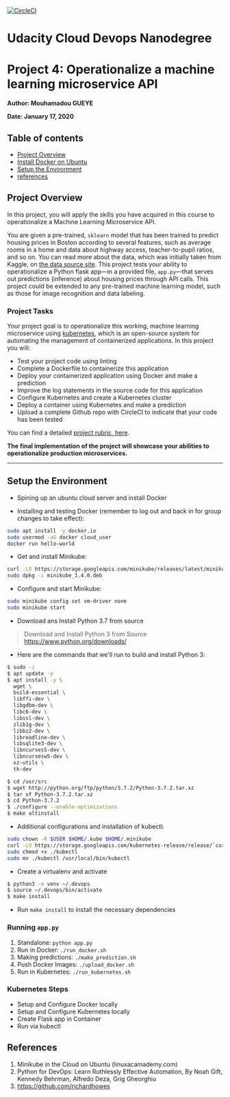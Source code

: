 [![CircleCI](https://circleci.com/gh/mogueye87/operationalize-ml-microservice-api.svg?style=svg&circle-token=465118084c2dcc6a6430059fa8128659d38c9679)](https://app.circleci.com/jobs/github/mogueye87/operationalize-ml-microservice-api/14)

# Udacity Cloud Devops Nanodegree
# Project 4: Operationalize a machine learning microservice API
**Author:<a> Mouhamadou GUEYE</a>**

**Date: January 17, 2020**
## Table of contents

<ul>
<li><a href="#intro">Project Overview</a></li>
<li><a href="#server">Install Docker on Ubuntu </a></li>
<li><a href="#requirement">Setup the Environment</a></li>
<li><a href="#projects">references</a></li>
</ul>

<a id="intro"></a>
## Project Overview

In this project, you will apply the skills you have acquired in this course to operationalize a Machine Learning Microservice API. 

You are given a pre-trained, `sklearn` model that has been trained to predict housing prices in Boston according to several features, such as average rooms in a home and data about highway access, teacher-to-pupil ratios, and so on. You can read more about the data, which was initially taken from Kaggle, on [the data source site](https://www.kaggle.com/c/boston-housing). This project tests your ability to operationalize a Python flask app—in a provided file, `app.py`—that serves out predictions (inference) about housing prices through API calls. This project could be extended to any pre-trained machine learning model, such as those for image recognition and data labeling.

### Project Tasks

Your project goal is to operationalize this working, machine learning microservice using [kubernetes](https://kubernetes.io/), which is an open-source system for automating the management of containerized applications. In this project you will:
* Test your project code using linting
* Complete a Dockerfile to containerize this application
* Deploy your containerized application using Docker and make a prediction
* Improve the log statements in the source code for this application
* Configure Kubernetes and create a Kubernetes cluster
* Deploy a container using Kubernetes and make a prediction
* Upload a complete Github repo with CircleCI to indicate that your code has been tested

You can find a detailed [project rubric, here](https://review.udacity.com/#!/rubrics/2576/view).

**The final implementation of the project will showcase your abilities to operationalize production microservices.**

---
## Setup the Environment
* Spining up an ubuntu cloud server and install Docker
- Installing and testing Docker (remember to log out and back in for group changes to take effect):
```sh
sudo apt install -y docker.io
sudo usermod -aG docker cloud_user
docker run hello-world
```
- Get and install Minikube:
```sh
curl -LO https://storage.googleapis.com/minikube/releases/latest/minikube_1.4.0.deb
sudo dpkg -i minikube_1.4.0.deb
```
- Configure and start Minikube:
```sh
sudo minikube config set vm-driver none
sudo minikube start
```
* Download ans Install Python 3.7 from source
> Download and Install Python 3 from Source
> https://www.python.org/downloads/
- Here are the commands that we'll run to build and install Python 3:
```sh
$ sudo -i
$ apt update -y
$ apt install -y \
  wget \
  build-essential \
  libffi-dev \
  libgdbm-dev \
  libc6-dev \
  libssl-dev \
  zlib1g-dev \
  libbz2-dev \
  libreadline-dev \
  libsqlite3-dev \
  libncurses5-dev \
  libncursesw5-dev \
  xz-utils \
  tk-dev

$ cd /usr/src
$ wget http://python.org/ftp/python/3.7.2/Python-3.7.2.tar.xz
$ tar xf Python-3.7.2.tar.xz
$ cd Python-3.7.2
$ ./configure --enable-optimizations
$ make altinstall
```

- Additional configurations and installation of kubectl:
```sh
sudo chown -R $USER $HOME/.kube $HOME/.minikube
curl -LO https://storage.googleapis.com/kubernetes-release/release/`curl -s https://storage.googleapis.com/kubernetes-release/release/stable.txt`/bin/linux/amd64/kubectl
sudo chmod +x ./kubectl
sudo mv ./kubectl /usr/local/bin/kubectl
```

* Create a virtualenv and activate 
```sh
$ python3 -m venv ~/.devops
$ source ~/.devops/bin/activate
$ make install
```
* Run `make install` to install the necessary dependencies

### Running `app.py`

1. Standalone:  `python app.py`
2. Run in Docker:  `./run_docker.sh`
3. Making predictions: `./make_prediction.sh`
4. Push Docker Images: `./upload_docker.sh`
3. Run in Kubernetes:  `./run_kubernetes.sh`

### Kubernetes Steps

* Setup and Configure Docker locally
* Setup and Configure Kubernetes locally
* Create Flask app in Container
* Run via kubectl

## References
1. Minikube in the Cloud on Ubuntu  (linuxacamademy.com)
2. Python for DevOps: Learn Ruthlessly Effective Automation, By Noah Gift, Kennedy Behrman, Alfredo Deza, Grig Gheorghiu
3. https://github.com/richardhowes


